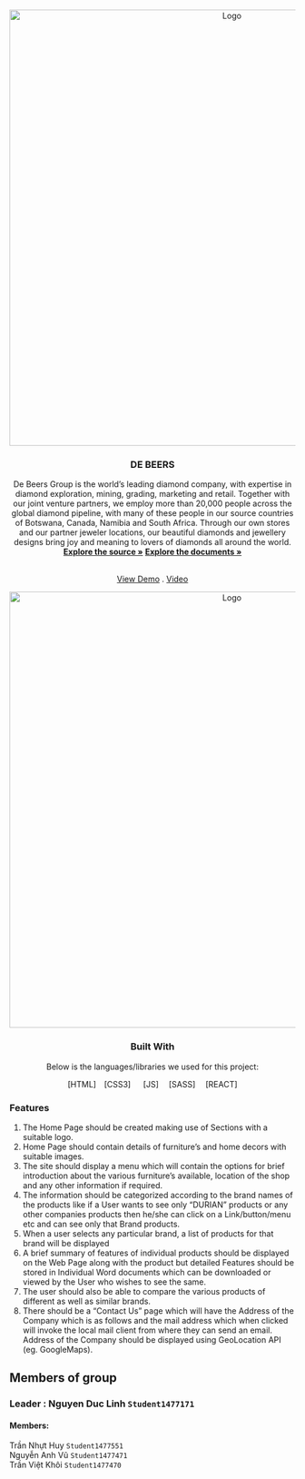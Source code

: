 <a  name="readme-top"></a>
  
<!-- DURABLE FURNITURES -->

<br  />

<div  align="center">


<img  src="https://github.com/HitDrama/eProject-FPT-Aptech-Group4-Imitation-Jewelry/assets/138606484/a3998535-7be9-4f74-9b6a-add73e381967"  alt="Logo"  width="768px"  height="auto">

</a>

  

<h3  align="center">DE BEERS</h3>

 De Beers Group is the world’s leading diamond company, with expertise in diamond exploration, mining, grading, marketing and retail. Together with our joint venture partners, we employ more than 20,000 people across the global diamond pipeline, with many of these people in our source countries of Botswana, Canada, Namibia and South Africa. Through our own stores and our partner jeweler locations, our beautiful diamonds and jewellery designs bring joy and meaning to lovers of diamonds all around the world.
  <br  />
  <a  href="https://github.com/HitDrama/eProject-FPT-Aptech-Group4-Imitation-Jewelry"><strong>Explore the source »</strong></a>
  <a  href="https://github.com/HitDrama/eProject-FPT-Aptech-Group4-Imitation-Jewelry/tree/main/document" target="_blank"><strong>Explore the documents »</strong></a>

  <br  /><a  href="https://e-project-fpt-aptech-group1-durable-furniture.vercel.app/" target="_blank">View Demo</a>  . <a  href="https://youtu.be/-6b57JYreSc" target="_blank">Video</a>

<img  src="https://github.com/HitDrama/eProject-FPT-Aptech-Group4-Imitation-Jewelry/assets/138606484/3650f777-9c33-4d76-b7e7-3138aaf4b013"  alt="Logo"  width="768px"  height="auto">

  ### Built With
  Below is the languages/libraries we used for this project:


  
  

[HTML]&emsp;[CSS3] &emsp; [JS]&emsp; [SASS]&emsp; [REACT]
<div  align="left">



  
### Features </br>
<ol>
<li>
The Home Page should be created making use of Sections with a suitable logo.</br>
</li>
<li>
Home Page should contain details of furniture’s and home decors with suitable images. </br>
</li>
<li>
The site should display a menu which will contain the options for brief introduction about the various furniture’s available, location of the shop and any other information if required.</br>
</li>
<li>
The information should be categorized according to the brand names of the products like if a User wants to see only “DURIAN” products or any other companies products then he/she can click on a Link/button/menu etc and can see only that Brand products.</br>
</li>
<li>
When a user selects any particular brand, a list of products for that brand will be displayed</br>
</li>
<li>
A brief summary of features of individual products should be displayed on the Web Page along with the product but detailed Features should be stored in Individual Word documents which can be downloaded or viewed by the User who wishes to see the same.</br>
</li>
<li>
The user should also be able to compare the various products of different as well as similar brands.</br>
</li>
<li>
There should be a “Contact Us” page which will have the Address of the Company which is as follows and the mail address which when clicked will invoke the local mail client from where they can send an email. Address of the Company should be displayed using GeoLocation API (eg. GoogleMaps).</br>
</ol>

 ## Members of group
 ### Leader : Nguyen Duc Linh `Student1477171`
#### Members:
Trần Nhựt Huy `Student1477551` </br>
Nguyễn Anh Vũ `Student1477471` </br>
Trần Việt Khôi `Student1477470` </br>
